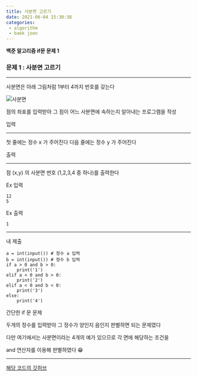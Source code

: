 ```yaml
---
title: 사분면 고르기
date: 2021-06-04 15:30:38
categories: 
 - algorithm
 - baek joon
---
```

**백준 알고리즘 if문 문제 1**

### 문제 1 : 사분면 고르기  
___
사분면은 아래 그림처럼 1부터 4까지 번호를 갖는다  

![사분면](https://user-images.githubusercontent.com/84296244/120756484-4329d980-c54a-11eb-8c40-8ddec8654746.PNG)

점의 좌표를 입력받아 그 점이 어느 사분면에 속하는지 알아내는 프로그램을 작성

입력  
___
첫 줄에는 정수 x 가 주어진다
다음 줄에는 정수 y 가 주어진다  

출력  
___
점 (x,y) 의 사분면 번호 (1,2,3,4 중 하나)를 출력한다


Ex 입력                                                     
```                                    
12
5
```
Ex 출력
```
1
```
___
내 제출
```
a = int(input()) # 정수 a 입력 
b = int(input()) # 정수 b 입력 
if a > 0 and b > 0:
    print('1')
elif a < 0 and b > 0:
    print('2')
elif a < 0 and b < 0:
    print('3')
else:
    print('4')
```

간단한 if 문 문제

두개의 정수를 입력받아 그 정수가 양인지 음인지 판별하면 되는 문제였다  

다만 여기에서는 사분면이라는 4개의 예가 있으므로 각 면에 해당하는 조건을  

and 연산자를 이용해 판별하였다 😁
___
[해당 코드의 깃허브](https://github.com/ouguro3/Study/blob/main/Baekjoon/if/01_if.py)  
